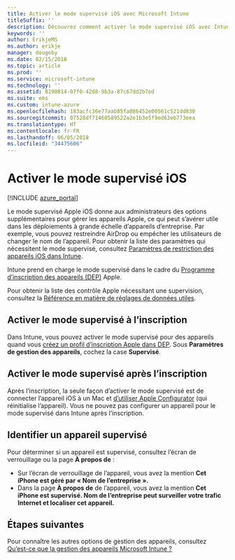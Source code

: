 ```yaml
---
title: Activer le mode supervisé iOS avec Microsoft Intune
titleSuffix: ''
description: Découvrez comment activer le mode supervisé iOS avec Intune.
keywords: ''
author: ErikjeMS
ms.author: erikje
manager: dougeby
ms.date: 02/15/2018
ms.topic: article
ms.prod: ''
ms.service: microsoft-intune
ms.technology: ''
ms.assetid: 8190814-07f0-42d8-9b3a-87c67dd2b7ed
ms.suite: ems
ms.custom: intune-azure
ms.openlocfilehash: 183acfc36e77aab85fa086452e00561c521dd830
ms.sourcegitcommit: 07528df71460589522a2e1b3e5f9ed63eb773eea
ms.translationtype: HT
ms.contentlocale: fr-FR
ms.lasthandoff: 06/05/2018
ms.locfileid: "34475606"
---
```

# <a name="turn-on-ios-supervised-mode"></a>Activer le mode supervisé iOS


[!INCLUDE [azure_portal](./includes/azure_portal.md)]

Le mode supervisé Apple iOS donne aux administrateurs des options supplémentaires pour gérer les appareils Apple, ce qui peut s’avérer utile dans les déploiements à grande échelle d’appareils d’entreprise. Par exemple, vous pouvez restreindre AirDrop ou empêcher les utilisateurs de changer le nom de l’appareil. Pour obtenir la liste des paramètres qui nécessitent le mode supervisé, consultez [Paramètres de restriction des appareils iOS dans Intune](device-restrictions-ios.md).

Intune prend en charge le mode supervisé dans le cadre du [Programme d’inscription des appareils (DEP)](device-enrollment-program-enroll-ios.md) Apple.

Pour obtenir la liste des contrôle Apple nécessitant une supervision, consultez la [Référence en matière de réglages de données utiles](http://help.apple.com/configurator/mac/2.4/#/cad5370d089).

## <a name="turn-on-supervised-mode-during-enrollment"></a>Activer le mode supervisé à l’inscription

Dans Intune, vous pouvez activer le mode supervisé pour des appareils quand vous [créez un profil d’inscription Apple dans DEP](https://docs.microsoft.com/intune/device-enrollment-program-enroll-ios#create-an-apple-enrollment-profile). Sous **Paramètres de gestion des appareils**, cochez la case **Supervisé**.

## <a name="turn-on-supervised-mode-after-enrollment"></a>Activer le mode supervisé après l’inscription

Après l’inscription, la seule façon d’activer le mode supervisé est de connecter l’appareil iOS à un Mac et [d’utiliser Apple Configurator](apple-configurator-enroll-ios.md) (qui réinitialise l’appareil). Vous ne pouvez pas configurer un appareil pour le mode supervisé dans Intune après l’inscription.

## <a name="identify-a-supervised-device"></a>Identifier un appareil supervisé

Pour déterminer si un appareil est supervisé, consultez l’écran de verrouillage ou la page **À propos de** :
- Sur l’écran de verrouillage de l’appareil, vous avez la mention **Cet iPhone est géré par « Nom de l’entreprise ».**
- Dans la page **À propos de** de l’appareil, vous avez la mention **Cet iPhone est supervisé. Nom de l’entreprise peut surveiller votre trafic Internet et localiser cet appareil.**

## <a name="next-steps"></a>Étapes suivantes

Pour connaître les autres options de gestion des appareils, consultez [Qu’est-ce que la gestion des appareils Microsoft Intune ?](device-management.md)
